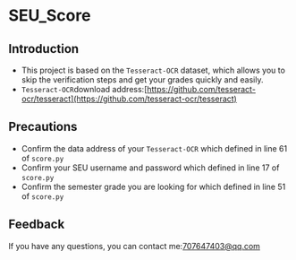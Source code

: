 # SEU_Score
## Introduction
* This project is based on the `Tesseract-OCR` dataset, which allows you to skip the verification steps and get your grades quickly and easily.
* `Tesseract-OCR`download address:[https://github.com/tesseract-ocr/tesseract](https://github.com/tesseract-ocr/tesseract)
## Precautions
* Confirm the data address of your `Tesseract-OCR` which defined in line 61 of `score.py`
* Confirm your SEU username and password which defined in line 17 of `score.py`
* Confirm the semester grade you are looking for which defined in line 51 of `score.py`
## Feedback
If you have any questions, you can contact me:707647403@qq.com
